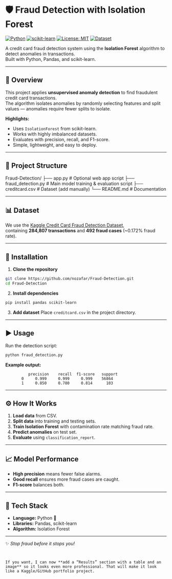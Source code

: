 # 🛡️ Fraud Detection with Isolation Forest

[![Python](https://img.shields.io/badge/Python-3.8%2B-blue.svg)](https://www.python.org/)
[![scikit-learn](https://img.shields.io/badge/scikit--learn-1.0%2B-orange)](https://scikit-learn.org/stable/)
[![License: MIT](https://img.shields.io/badge/License-MIT-green.svg)](LICENSE)
[![Dataset](https://img.shields.io/badge/Dataset-Kaggle-blue.svg)](https://www.kaggle.com/datasets/mlg-ulb/creditcardfraud)

A credit card fraud detection system using the **Isolation Forest** algorithm to detect anomalies in transactions.  
Built with Python, Pandas, and scikit-learn.

---

## 📌 Overview
This project applies **unsupervised anomaly detection** to find fraudulent credit card transactions.  
The algorithm isolates anomalies by randomly selecting features and split values — anomalies require fewer splits to isolate.

**Highlights:**
- Uses `IsolationForest` from scikit-learn.
- Works with highly imbalanced datasets.
- Evaluates with precision, recall, and F1-score.
- Simple, lightweight, and easy to deploy.

---

## 📂 Project Structure


Fraud-Detection/
├── app.py               # Optional web app script
├── fraud\_detection.py   # Main model training & evaluation script
├── creditcard.csv       # Dataset (add manually)
└── README.md            # Documentation



---

## 📊 Dataset
We use the [Kaggle Credit Card Fraud Detection Dataset](https://www.kaggle.com/datasets/mlg-ulb/creditcardfraud),  
containing **284,807 transactions** and **492 fraud cases** (~0.172% fraud rate).

---

## 🚀 Installation
1. **Clone the repository**
```bash
git clone https://github.com/nozafar/Fraud-Detection.git
cd Fraud-Detection
````

2. **Install dependencies**

```bash
pip install pandas scikit-learn
```

3. **Add dataset**
   Place `creditcard.csv` in the project directory.

---

## ▶️ Usage

Run the detection script:

```bash
python fraud_detection.py
```

**Example output:**


              precision    recall  f1-score   support
           0     0.999     0.999     0.999    56864
           1     0.850     0.780     0.814      103


---

## ⚙️ How It Works

1. **Load data** from CSV.
2. **Split data** into training and testing sets.
3. **Train Isolation Forest** with contamination rate matching fraud rate.
4. **Predict anomalies** on test set.
5. **Evaluate** using `classification_report`.

---

## 📈 Model Performance

* **High precision** means fewer false alarms.
* **Good recall** ensures more fraud cases are caught.
* **F1-score** balances both.

---

## 🧠 Tech Stack

* **Language:** Python 🐍
* **Libraries:** Pandas, scikit-learn
* **Algorithm:** Isolation Forest


---

✨ *Stop fraud before it stops you!*

```


If you want, I can now **add a “Results” section with a table and an image** so it looks even more professional. That will make it look like a Kaggle/GitHub portfolio project.
```
